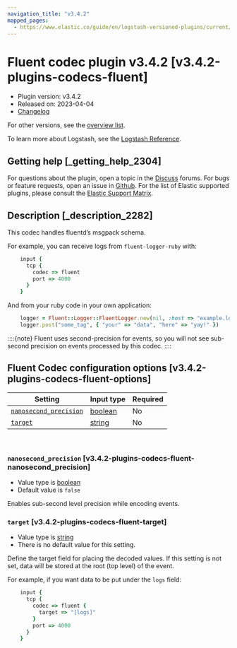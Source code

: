 ```yaml
---
navigation_title: "v3.4.2"
mapped_pages:
  - https://www.elastic.co/guide/en/logstash-versioned-plugins/current/v3.4.2-plugins-codecs-fluent.html
---
```


# Fluent codec plugin v3.4.2 [v3.4.2-plugins-codecs-fluent]


* Plugin version: v3.4.2
* Released on: 2023-04-04
* [Changelog](https://github.com/logstash-plugins/logstash-codec-fluent/blob/v3.4.2/CHANGELOG.md)

For other versions, see the [overview list](codec-fluent-index.md).

To learn more about Logstash, see the [Logstash Reference](logstash://reference/index.md).

## Getting help [_getting_help_2304]

For questions about the plugin, open a topic in the [Discuss](http://discuss.elastic.co) forums. For bugs or feature requests, open an issue in [Github](https://github.com/logstash-plugins/logstash-codec-fluent). For the list of Elastic supported plugins, please consult the [Elastic Support Matrix](https://www.elastic.co/support/matrix#matrix_logstash_plugins).


## Description [_description_2282]

This codec handles fluentd’s msgpack schema.

For example, you can receive logs from `fluent-logger-ruby` with:

```ruby
    input {
      tcp {
        codec => fluent
        port => 4000
      }
    }
```

And from your ruby code in your own application:

```ruby
    logger = Fluent::Logger::FluentLogger.new(nil, :host => "example.log", :port => 4000)
    logger.post("some_tag", { "your" => "data", "here" => "yay!" })
```

::::{note}
Fluent uses second-precision for events, so you will not see sub-second precision on events processed by this codec.
::::



## Fluent Codec configuration options [v3.4.2-plugins-codecs-fluent-options]

| Setting | Input type | Required |
| --- | --- | --- |
| [`nanosecond_precision`](v3-4-2-plugins-codecs-fluent.md#v3.4.2-plugins-codecs-fluent-nanosecond_precision) | [boolean](logstash://reference/configuration-file-structure.md#boolean) | No |
| [`target`](v3-4-2-plugins-codecs-fluent.md#v3.4.2-plugins-codecs-fluent-target) | [string](logstash://reference/configuration-file-structure.md#string) | No |

 

### `nanosecond_precision` [v3.4.2-plugins-codecs-fluent-nanosecond_precision]

* Value type is [boolean](logstash://reference/configuration-file-structure.md#boolean)
* Default value is `false`

Enables sub-second level precision while encoding events.


### `target` [v3.4.2-plugins-codecs-fluent-target]

* Value type is [string](logstash://reference/configuration-file-structure.md#string)
* There is no default value for this setting.

Define the target field for placing the decoded values. If this setting is not set, data will be stored at the root (top level) of the event.

For example, if you want data to be put under the `logs` field:

```ruby
    input {
      tcp {
        codec => fluent {
          target => "[logs]"
        }
        port => 4000
      }
    }
```



